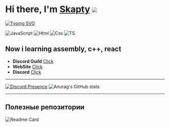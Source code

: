 # Hi there, I'm [Skapty]() ![](https://github.com/blackcater/blackcater/raw/main/images/Hi.gif) 
[![Typing SVG](https://readme-typing-svg.herokuapp.com?font=Fira+Code&pause=1000&width=435&lines=I%60am+JS%2C+TS%2C+HTML+%26+CSS+Developer)](https://git.io/typing-svg)

![JavaScript](https://img.shields.io/badge/-JavaScript-090909?style=for-the-badge&logo=JavaScript)
![Html](https://img.shields.io/badge/-html-090909?style=for-the-badge&logo=html5)
![Css](https://img.shields.io/badge/-Css-090909?style=for-the-badge&logo=css3)
![TS](https://img.shields.io/badge/-TypeScript-090909?style=for-the-badge&logo=TypeScript)

**Now i learning assembly, c++, react**
---

- **Discord Guild** [Click]()
- **WebSite** [Click]()
- **Discord** [Click](https://discord.com/channels/@me/763779184128425984)

---

[![Discord Presence](https://lanyard.cnrad.dev/api/763779184128425984)](https://discord.com/users/763779184128425984)  ![Anurag's GitHub stats](https://github-readme-stats.vercel.app/api?username=skapty6260&show_icons=true&theme=radical)

---

## Полезные репозитории
![Readme Card](https://github-readme-stats.vercel.app/api/pin/?username=skapty6260&repo=ProfilePortfolio)

